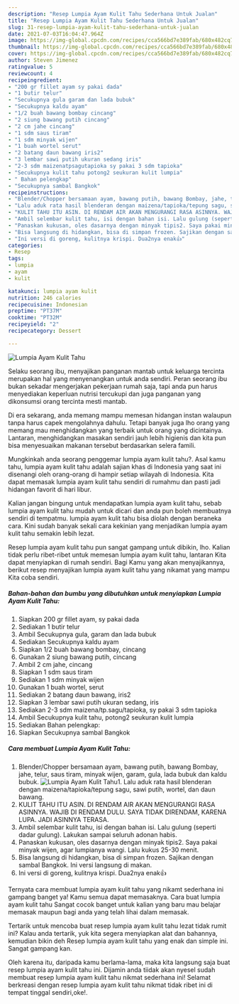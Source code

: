 ```yaml
---
description: "Resep Lumpia Ayam Kulit Tahu Sederhana Untuk Jualan"
title: "Resep Lumpia Ayam Kulit Tahu Sederhana Untuk Jualan"
slug: 31-resep-lumpia-ayam-kulit-tahu-sederhana-untuk-jualan
date: 2021-07-03T16:04:47.964Z
image: https://img-global.cpcdn.com/recipes/cca566bd7e389fab/680x482cq70/lumpia-ayam-kulit-tahu-foto-resep-utama.jpg
thumbnail: https://img-global.cpcdn.com/recipes/cca566bd7e389fab/680x482cq70/lumpia-ayam-kulit-tahu-foto-resep-utama.jpg
cover: https://img-global.cpcdn.com/recipes/cca566bd7e389fab/680x482cq70/lumpia-ayam-kulit-tahu-foto-resep-utama.jpg
author: Steven Jimenez
ratingvalue: 5
reviewcount: 4
recipeingredient:
- "200 gr fillet ayam sy pakai dada"
- "1 butir telur"
- "Secukupnya gula garam dan lada bubuk"
- "Secukupnya kaldu ayam"
- "1/2 buah bawang bombay cincang"
- "2 siung bawang putih cincang"
- "2 cm jahe cincang"
- "1 sdm saus tiram"
- "1 sdm minyak wijen"
- "1 buah wortel serut"
- "2 batang daun bawang iris2"
- "3 lembar sawi putih ukuran sedang iris"
- "2-3 sdm maizenatpsagutapioka sy pakai 3 sdm tapioka"
- "Secukupnya kulit tahu potong2 seukuran kulit lumpia"
- " Bahan pelengkap"
- "Secukupnya sambal Bangkok"
recipeinstructions:
- "Blender/Chopper bersamaan ayam, bawang putih, bawang Bombay, jahe, telur, saus tiram, minyak wijen, garam, gula, lada bubuk dan kaldu bubuk."
- "Lalu aduk rata hasil blenderan dengan maizena/tapioka/tepung sagu, sawi putih, wortel, dan daun bawang."
- "KULIT TAHU ITU ASIN. DI RENDAM AIR AKAN MENGURANGI RASA ASINNYA. WAJIB DI RENDAM DULU. SAYA TIDAK DIRENDAM, KARENA LUPA. JADI ASINNYA TERASA."
- "Ambil selembar kulit tahu, isi dengan bahan isi. Lalu gulung (seperti dadar gulung). Lakukan sampai seluruh adonan habis."
- "Panaskan kukusan, oles dasarnya dengan minyak tipis2. Saya pakai minyak wijen, agar lumpianya wangi. Lalu kukus 25-30 menit."
- "Bisa langsung di hidangkan, bisa di simpan frozen. Sajikan dengan sambal Bangkok. Ini versi langsung di makan."
- "Ini versi di goreng, kulitnya krispi. Dua2nya enak👍"
categories:
- Resep
tags:
- lumpia
- ayam
- kulit

katakunci: lumpia ayam kulit 
nutrition: 246 calories
recipecuisine: Indonesian
preptime: "PT37M"
cooktime: "PT32M"
recipeyield: "2"
recipecategory: Dessert

---
```



![Lumpia Ayam Kulit Tahu](https://img-global.cpcdn.com/recipes/cca566bd7e389fab/680x482cq70/lumpia-ayam-kulit-tahu-foto-resep-utama.jpg)

Selaku seorang ibu, menyajikan panganan mantab untuk keluarga tercinta merupakan hal yang menyenangkan untuk anda sendiri. Peran seorang ibu bukan sekadar mengerjakan pekerjaan rumah saja, tapi anda pun harus menyediakan keperluan nutrisi tercukupi dan juga panganan yang dikonsumsi orang tercinta mesti mantab.

Di era  sekarang, anda memang mampu memesan hidangan instan walaupun tanpa harus capek mengolahnya dahulu. Tetapi banyak juga lho orang yang memang mau menghidangkan yang terbaik untuk orang yang dicintainya. Lantaran, menghidangkan masakan sendiri jauh lebih higienis dan kita pun bisa menyesuaikan makanan tersebut berdasarkan selera famili. 



Mungkinkah anda seorang penggemar lumpia ayam kulit tahu?. Asal kamu tahu, lumpia ayam kulit tahu adalah sajian khas di Indonesia yang saat ini disenangi oleh orang-orang di hampir setiap wilayah di Indonesia. Kita dapat memasak lumpia ayam kulit tahu sendiri di rumahmu dan pasti jadi hidangan favorit di hari libur.

Kalian jangan bingung untuk mendapatkan lumpia ayam kulit tahu, sebab lumpia ayam kulit tahu mudah untuk dicari dan anda pun boleh membuatnya sendiri di tempatmu. lumpia ayam kulit tahu bisa diolah dengan beraneka cara. Kini sudah banyak sekali cara kekinian yang menjadikan lumpia ayam kulit tahu semakin lebih lezat.

Resep lumpia ayam kulit tahu pun sangat gampang untuk dibikin, lho. Kalian tidak perlu ribet-ribet untuk memesan lumpia ayam kulit tahu, lantaran Kita dapat menyiapkan di rumah sendiri. Bagi Kamu yang akan menyajikannya, berikut resep menyajikan lumpia ayam kulit tahu yang nikamat yang mampu Kita coba sendiri.

<!--inarticleads1-->

##### Bahan-bahan dan bumbu yang dibutuhkan untuk menyiapkan Lumpia Ayam Kulit Tahu:

1. Siapkan 200 gr fillet ayam, sy pakai dada
1. Sediakan 1 butir telur
1. Ambil Secukupnya gula, garam dan lada bubuk
1. Sediakan Secukupnya kaldu ayam
1. Siapkan 1/2 buah bawang bombay, cincang
1. Gunakan 2 siung bawang putih, cincang
1. Ambil 2 cm jahe, cincang
1. Siapkan 1 sdm saus tiram
1. Sediakan 1 sdm minyak wijen
1. Gunakan 1 buah wortel, serut
1. Sediakan 2 batang daun bawang, iris2
1. Siapkan 3 lembar sawi putih ukuran sedang, iris
1. Sediakan 2-3 sdm maizena/tp.sagu/tapioka, sy pakai 3 sdm tapioka
1. Ambil Secukupnya kulit tahu, potong2 seukuran kulit lumpia
1. Sediakan  Bahan pelengkap:
1. Siapkan Secukupnya sambal Bangkok




<!--inarticleads2-->

##### Cara membuat Lumpia Ayam Kulit Tahu:

1. Blender/Chopper bersamaan ayam, bawang putih, bawang Bombay, jahe, telur, saus tiram, minyak wijen, garam, gula, lada bubuk dan kaldu bubuk.
<img src="https://img-global.cpcdn.com/steps/72c29884b586375a/160x128cq70/lumpia-ayam-kulit-tahu-langkah-memasak-1-foto.jpg" alt="Lumpia Ayam Kulit Tahu">1. Lalu aduk rata hasil blenderan dengan maizena/tapioka/tepung sagu, sawi putih, wortel, dan daun bawang.
1. KULIT TAHU ITU ASIN. DI RENDAM AIR AKAN MENGURANGI RASA ASINNYA. WAJIB DI RENDAM DULU. SAYA TIDAK DIRENDAM, KARENA LUPA. JADI ASINNYA TERASA.
1. Ambil selembar kulit tahu, isi dengan bahan isi. Lalu gulung (seperti dadar gulung). Lakukan sampai seluruh adonan habis.
1. Panaskan kukusan, oles dasarnya dengan minyak tipis2. Saya pakai minyak wijen, agar lumpianya wangi. Lalu kukus 25-30 menit.
1. Bisa langsung di hidangkan, bisa di simpan frozen. Sajikan dengan sambal Bangkok. Ini versi langsung di makan.
1. Ini versi di goreng, kulitnya krispi. Dua2nya enak👍




Ternyata cara membuat lumpia ayam kulit tahu yang nikamt sederhana ini gampang banget ya! Kamu semua dapat memasaknya. Cara buat lumpia ayam kulit tahu Sangat cocok banget untuk kalian yang baru mau belajar memasak maupun bagi anda yang telah lihai dalam memasak.

Tertarik untuk mencoba buat resep lumpia ayam kulit tahu lezat tidak rumit ini? Kalau anda tertarik, yuk kita segera menyiapkan alat dan bahannya, kemudian bikin deh Resep lumpia ayam kulit tahu yang enak dan simple ini. Sangat gampang kan. 

Oleh karena itu, daripada kamu berlama-lama, maka kita langsung saja buat resep lumpia ayam kulit tahu ini. Dijamin anda tiidak akan nyesel sudah membuat resep lumpia ayam kulit tahu nikmat sederhana ini! Selamat berkreasi dengan resep lumpia ayam kulit tahu nikmat tidak ribet ini di tempat tinggal sendiri,oke!.

